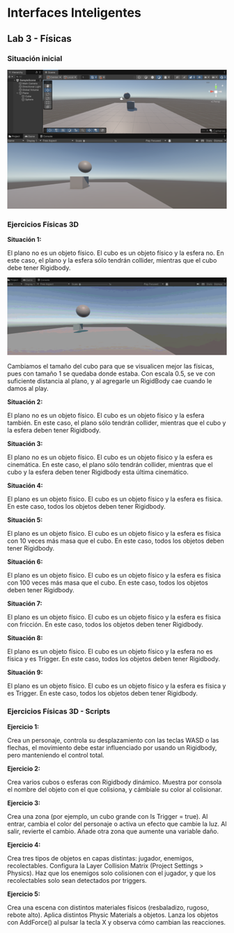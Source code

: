 # Interfaces Inteligentes
## Lab 3 - Físicas

### Situación inicial

![Imagen de la posición inicial de la práctica](Lab3-images/Posicion-inicial.png)


### Ejercicios Físicas 3D

**Situación 1:**

El plano no es un objeto físico. El cubo es un objeto físico y la esfera no. En este caso, el plano y la esfera sólo tendrán collider, mientras que el cubo debe tener Rigidbody.

![Imagen de la situación](Lab3-images/Situacion-1.gif)

Cambiamos el tamaño del cubo para que se visualicen mejor las físicas, pues con tamaño 1 se quedaba donde estaba. Con escala 0.5, se ve con suficiente distancia al plano, y al agregarle un RigidBody cae cuando le damos al play.

**Situación 2:** 

El plano no es un objeto físico. El cubo es un objeto físico y la esfera también. En este caso, el plano sólo tendrán collider, mientras que el cubo y la esfera deben tener Rigidbody. 

**Situación 3:**

El plano no es un objeto físico. El cubo es un objeto físico y la esfera es cinemática. En este caso, el plano sólo tendrán collider, mientras que el cubo y la esfera deben tener Rigidbody esta última cinemático. 

**Situación 4:**

El plano es un objeto físico. El cubo es un objeto físico y la esfera es física. En este caso, todos los objetos deben tener Rigidbody. 

**Situación 5:**

El plano es un objeto físico. El cubo es un objeto físico y la esfera es física con 10 veces más masa que el cubo. En este caso, todos los objetos deben tener Rigidbody.

**Situación 6:**

El plano es un objeto físico. El cubo es un objeto físico y la esfera es física con 100 veces más masa que el cubo. En este caso, todos los objetos deben tener Rigidbody.

**Situación 7:**

El plano es un objeto físico. El cubo es un objeto físico y la esfera es física con fricción. En este caso, todos los objetos deben tener Rigidbody.

**Situación 8:**

El plano es un objeto físico. El cubo es un objeto físico y la esfera no es física y es Trigger. En este caso, todos los objetos deben tener Rigidbody.

**Situación 9:**

El plano es un objeto físico. El cubo es un objeto físico y la esfera es física y es Trigger. En este caso, todos los objetos deben tener Rigidbody.



### Ejercicios Físicas 3D - Scripts

**Ejercicio 1:**

Crea un personaje, controla su desplazamiento con las teclas WASD o las flechas, el movimiento debe estar influenciado por usando un Rigidbody, pero manteniendo el control total.

**Ejercicio 2:**

Crea varios cubos o esferas con Rigidbody dinámico. Muestra por consola el nombre del objeto con el que colisiona, y cámbiale su color al colisionar.

**Ejercicio 3:**

Crea una zona (por ejemplo, un cubo grande con Is Trigger = true). Al entrar, cambia el color del personaje o activa un efecto que cambie la luz. Al salir, revierte el cambio. Añade otra zona que aumente una variable daño.

**Ejercicio 4:**

Crea tres tipos de objetos en capas distintas: jugador, enemigos, recolectables. Configura la Layer Collision Matrix (Project Settings > Physics). Haz que los enemigos solo colisionen con el jugador, y que los recolectables solo sean detectados por triggers.

**Ejercicio 5:** 

Crea una escena con distintos materiales físicos (resbaladizo, rugoso, rebote alto). Aplica distintos Physic Materials a objetos. Lanza los objetos con AddForce() al pulsar la tecla X y observa cómo cambian las reacciones.
